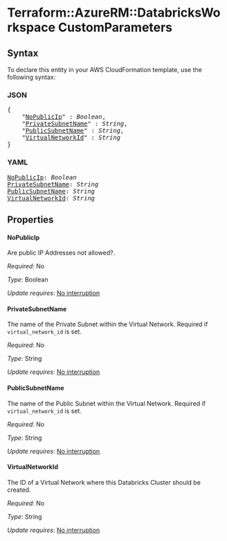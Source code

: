 # Terraform::AzureRM::DatabricksWorkspace CustomParameters

## Syntax

To declare this entity in your AWS CloudFormation template, use the following syntax:

### JSON

<pre>
{
    "<a href="#nopublicip" title="NoPublicIp">NoPublicIp</a>" : <i>Boolean</i>,
    "<a href="#privatesubnetname" title="PrivateSubnetName">PrivateSubnetName</a>" : <i>String</i>,
    "<a href="#publicsubnetname" title="PublicSubnetName">PublicSubnetName</a>" : <i>String</i>,
    "<a href="#virtualnetworkid" title="VirtualNetworkId">VirtualNetworkId</a>" : <i>String</i>
}
</pre>

### YAML

<pre>
<a href="#nopublicip" title="NoPublicIp">NoPublicIp</a>: <i>Boolean</i>
<a href="#privatesubnetname" title="PrivateSubnetName">PrivateSubnetName</a>: <i>String</i>
<a href="#publicsubnetname" title="PublicSubnetName">PublicSubnetName</a>: <i>String</i>
<a href="#virtualnetworkid" title="VirtualNetworkId">VirtualNetworkId</a>: <i>String</i>
</pre>

## Properties

#### NoPublicIp

Are public IP Addresses not allowed?.

_Required_: No

_Type_: Boolean

_Update requires_: [No interruption](https://docs.aws.amazon.com/AWSCloudFormation/latest/UserGuide/using-cfn-updating-stacks-update-behaviors.html#update-no-interrupt)

#### PrivateSubnetName

The name of the Private Subnet within the Virtual Network. Required if `virtual_network_id` is set.

_Required_: No

_Type_: String

_Update requires_: [No interruption](https://docs.aws.amazon.com/AWSCloudFormation/latest/UserGuide/using-cfn-updating-stacks-update-behaviors.html#update-no-interrupt)

#### PublicSubnetName

The name of the Public Subnet within the Virtual Network. Required if `virtual_network_id` is set.

_Required_: No

_Type_: String

_Update requires_: [No interruption](https://docs.aws.amazon.com/AWSCloudFormation/latest/UserGuide/using-cfn-updating-stacks-update-behaviors.html#update-no-interrupt)

#### VirtualNetworkId

The ID of a Virtual Network where this Databricks Cluster should be created.

_Required_: No

_Type_: String

_Update requires_: [No interruption](https://docs.aws.amazon.com/AWSCloudFormation/latest/UserGuide/using-cfn-updating-stacks-update-behaviors.html#update-no-interrupt)

